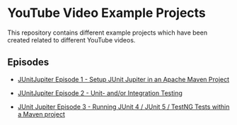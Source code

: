 <!---
 Licensed to the Apache Software Foundation (ASF) under one or more
 contributor license agreements.  See the NOTICE file distributed with
 this work for additional information regarding copyright ownership.
 The ASF licenses this file to You under the Apache License, Version 2.0
 (the "License"); you may not use this file except in compliance with
 the License.  You may obtain a copy of the License at

      http://www.apache.org/licenses/LICENSE-2.0

 Unless required by applicable law or agreed to in writing, software
 distributed under the License is distributed on an "AS IS" BASIS,
 WITHOUT WARRANTIES OR CONDITIONS OF ANY KIND, either express or implied.
 See the License for the specific language governing permissions and
 limitations under the License.
-->

# YouTube Video Example Projects

This repository contains different example projects which 
have been created related to different YouTube videos.

## Episodes

* [JUnitJupiter Episode 1 - Setup JUnit Jupiter in an Apache Maven Project][episode-1]

* [JUnitJupiter Episode 2 - Unit- and/or Integration Testing][episode-2]

* [JUnit Jupiter Episode 3 - Running JUnit 4 / JUnit 5 / TestNG Tests within a Maven project][episode-3]

[episode-1]: https://youtu.be/NVvMzy0Lin0
[episode-2]: https://youtu.be/IVwbrhYCLpc
[episode-3]: https://youtu.be/Xy6m9rNYBhc
